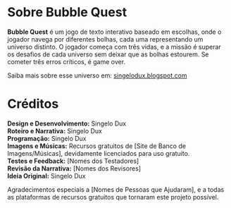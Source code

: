 # Sobre Bubble Quest

__Bubble Quest__ é um jogo de texto interativo baseado em escolhas, onde o jogador navega por diferentes bolhas, cada uma representando um universo distinto. O jogador começa com três vidas, e a missão é superar os desafios de cada universo sem deixar que as bolhas estourem. Se cometer três erros críticos, é game over.

Saiba mais sobre esse universo em: [singelodux.blogspot.com](https://singelodux.blogspot.com)


# Créditos

**Design e Desenvolvimento:** Singelo Dux  
**Roteiro e Narrativa:** Singelo Dux  
**Programação:** Singelo Dux  
**Imagens e Músicas:** Recursos gratuitos de [Site de Banco de Imagens/Músicas], devidamente licenciados para uso gratuito.  
**Testes e Feedback:** [Nomes dos Testadores]  
**Revisão da Narrativa:** [Nomes dos Revisores]  
**Ideia Original:** Singelo Dux

Agradecimentos especiais a [Nomes de Pessoas que Ajudaram], e a todas as plataformas de recursos gratuitos que tornaram este projeto possível.


